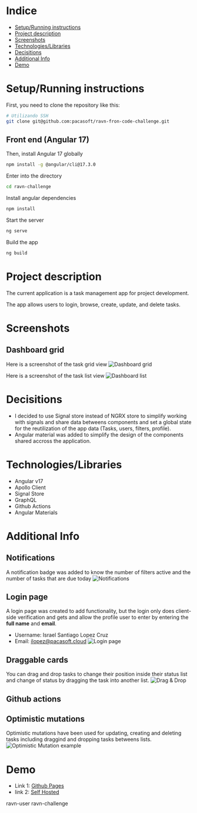 # Indice

- [Setup/Running instructions](#setuprunning-instructions)
- [Project description](#project-description)
- [Screenshots](#screenshots)
- [Technologies/Libraries](#technologieslibraries)
- [Decisitions](#decisitions)
- [Additional Info](#additional-info)
- [Demo](#demo)

# Setup/Running instructions

First, you need to clone the repository like this:

```bash
# Utilizando SSH
git clone git@github.com:pacasoft/ravn-fron-code-challenge.git
```

## Front end (Angular 17)

Then, install Angular 17 globally

```bash
npm install -g @angular/cli@17.3.0
```

Enter into the directory

```bash
cd ravn-challenge
```

Install angular dependencies

```bash
npm install
```

Start the server

```bash
ng serve
```

Build the app

```bash
ng build
```

# Project description

The current application is a task management app for project development.

The app allows users to login, browse, create, update, and delete tasks.

# Screenshots

## Dashboard grid

Here is a screenshot of the task grid view
![Dashboard grid](screenshots/dashboard_grid.png)

Here is a screenshot of the task list view
![Dashboard list](screenshots/dashboard_list.png)

# Decisitions

- I decided to use Signal store instead of NGRX store to simplify working with signals and share data betweens components and set a global state for the reutilization of the app data (Tasks, users, filters, profile).
- Angular material was added to simplify the design of the components shared accross the application.

# Technologies/Libraries

- Angular v17
- Apollo Client
- Signal Store
- GraphQL
- Github Actions
- Angular Materials

# Additional Info

## Notifications

A notification badge was added to know the number of filters active and the number of tasks that are due today
![Notifications](screenshots/notifications.png)

## Login page

A login page was created to add functionality, but the login only does client-side verification and gets and allow the profile user to enter by entering the **full name** and **email**.

- Username: Israel Santiago Lopez Cruz
- Email: ilopez@pacasoft.cloud
  ![Login page](screenshots/login.png)

## Draggable cards

You can drag and drop tasks to change their position inside their status list and change of status by dragging the task into another list.
![Drag & Drop](screenshots/drag_drop.png)

## Github actions

## Optimistic mutations

Optimistic mutations have been used for updating, creating and deleting tasks including draggind and dropping tasks betweens lists.
![Optimistic Mutation example](screenshots/optim_mutation.png)

# Demo

- Link 1: [Github Pages](https://pacasoft.github.io/ravn-fron-code-challenge/ravn-challenge/dist/ravn-challenge/browser/)
- link 2: [Self Hosted](https://ravn-challenge.pacasoft.cloud)

ravn-user
ravn-challenge
